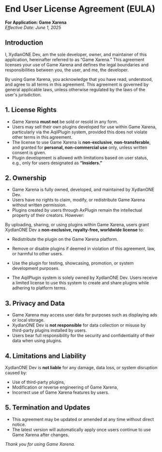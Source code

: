 # End User License Agreement (EULA)  
**For Application: Game Xarena**  
*Effective Date: June 1, 2025*



## Introduction  
I, XydlanONE Dev, am the sole developer, owner, and maintainer of this application, hereinafter referred to as “Game Xarena.” This agreement licenses your use of Game Xarena and defines the legal boundaries and responsibilities between you, the user, and me, the developer.

By using Game Xarena, you acknowledge that you have read, understood, and agree to all terms in this agreement. This agreement is governed by general applicable laws, unless otherwise regulated by the laws of the user's jurisdiction.



## 1. License Rights  
- Game Xarena **must not** be sold or resold in any form.  
- Users may sell their own plugins developed for use within Game Xarena, particularly via the AqilPlugin system, provided this does not violate other terms in this agreement.  
- The license to use Game Xarena is **non-exclusive**, **non-transferable**, and granted for **personal, non-commercial use** only, unless written consent is given.  
- Plugin development is allowed with limitations based on user status, e.g., only for users designated as **“Insiders.”**



## 2. Ownership  
- Game Xarena is fully owned, developed, and maintained by XydlanONE Dev.  
- Users have no rights to claim, modify, or redistribute Game Xarena without written permission.  
- Plugins created by users through AxPlugin remain the intellectual property of their creators. However:  

By uploading, sharing, or using plugins within Game Xarena, users grant XydlanONE Dev a **non-exclusive, royalty-free, worldwide license** to:  
  - Redistribute the plugin on the Game Xarena platform.  
  - Remove or disable plugins if deemed in violation of this agreement, law, or harmful to other users.  
  - Use the plugin for testing, showcasing, promotion, or system development purposes.  

- The AqilPlugin system is solely owned by XydlanONE Dev. Users receive a limited license to use this system to create and share plugins while adhering to platform terms.



## 3. Privacy and Data  
- Game Xarena may access user data for purposes such as displaying ads or local storage.  
- XydlanONE Dev is **not responsible** for data collection or misuse by third-party plugins installed by users.  
- Users bear full responsibility for the security and confidentiality of their data when using plugins.



## 4. Limitations and Liability  
XydlanONE Dev is **not liable** for any damage, data loss, or system disruption caused by:  
- Use of third-party plugins,  
- Modification or reverse engineering of Game Xarena,  
- Incorrect use of Game Xarena features by users.



## 5. Termination and Updates  
- This agreement may be updated or amended at any time without direct notice.  
- The latest version will automatically apply once users continue to use Game Xarena after changes.



*Thank you for using Game Xarena.*
